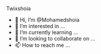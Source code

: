 Twixshoia
- 👋 Hi, I’m @Mohamedshoia
- 👀 I’m interested in ...
- 🌱 I’m currently learning ...
- 💞️ I’m looking to collaborate on ...
- 📫 How to reach me ...

<!---
Mohamedshoia/Mohamedshoia is a ✨ special ✨ repository because its `README.md` (this file) appears on your GitHub profile.
You can click the Preview link to take a look at your changes.
--->
